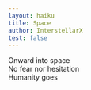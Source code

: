 ```yaml
---
layout: haiku
title: Space
author: InterstellarX
test: false
---
```


Onward into space<br>
No fear nor hesitation<br>
Humanity goes<br>